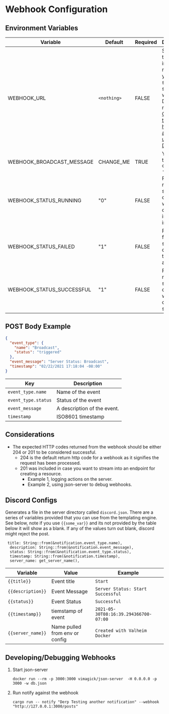 # Webhook Configuration

## Environment Variables

| Variable                          | Default                            | Required | Description                                                                                                                                                                                                                                   |
| --------------------------------- | ---------------------------------- | -------- | --------------------------------------------------------------------------------------------------------------------------------------------------------------------------------------------------------------------------------------------- |
| WEBHOOK_URL                       | `<nothing>`                        | FALSE    | Supply this to get information regarding your server's status in a webhook or Discord notification! [Click here to learn how to get a webhook url for Discord](https://help.dashe.io/en/articles/2521940-how-to-create-a-discord-webhook-url) |
| WEBHOOK_BROADCAST_MESSAGE         | CHANGE_ME                          | TRUE     | You set this. See `odin notify --help`                                                                                                                                                                                                        |
| WEBHOOK_STATUS_RUNNING            | "0"                                | FALSE    | Posts a running status to discord when a command is initialized. |
| WEBHOOK_STATUS_FAILED             | "1"                                | FALSE    | Posts a failed status to discord in the event of a failure. |
| WEBHOOK_STATUS_SUCCESSFUL         | "1"                                | FALSE    | Posts a running status to discord when the command succeeds. |

## POST Body Example

```Json
{
  "event_type": {
    "name": "Broadcast",
    "status": "triggered"
  },
  "event_message": "Server Status: Broadcast",
  "timestamp": "02/22/2021 17:18:04 -08:00"
}
```

| Key                 | Description                 |
| ------------------- | --------------------------- |
| `event_type.name`   | Name of the event           |
| `event_type.status` | Status of the event         |
| `event_message`     | A description of the event. |
| `timestamp`         | ISO8601 timestamp           |

## Considerations

- The expected HTTP codes returned from the webhook should be either 204 or 201 to be considered successful.
  - 204 is the default return http code for a webhook as it signifies the request has been processed.
  - 201 was included in case you want to stream into an endpoint for creating a resource.
    - Example 1, logging actions on the server.
    - Example 2, using json-server to debug webhooks.
  
## Discord Configs

Generates a file in the server directory called `discord.json`. There are a series of variables provided that you can use 
from the templating engine. See below, note if you use `{{some_var}}` and its not provided by the table below it will show as a blank.
If any of the values turn out blank, discord might reject the post.

     title: String::from(&notification.event_type.name),
      description: String::from(&notification.event_message),
      status: String::from(&notification.event_type.status),
      timestamp: String::from(&notification.timestamp),
      server_name: get_server_name(),

| Variable | Value | Example |
|----------|-------|-------------|
| `{{title}}` | Event title | `Start`
| `{{description}}` | Event Message | `Server Status: Start Successful` |
| `{{status}}` | Event Status | `Successful`
| `{{timestamp}}` | tiemstamp of event | `2021-05-30T08:16:39.294366700-07:00` |
| `{{server_name}}` | Name pulled from env or config | `Created with Valheim Docker` |  

## Developing/Debugging Webhooks

1. Start json-server

   ```shell
   docker run --rm -p 3000:3000 vimagick/json-server  -H 0.0.0.0 -p 3000 -w db.json
   ```

2. Run notify against the webhook

   ```shell
   cargo run -- notify "Derp Testing another notification" --webhook "http://127.0.0.1:3000/posts"
   ```
